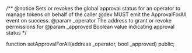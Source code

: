 /**
    @notice Sets or revokes the global approval status for an operator to manage tokens on behalf of the caller
    @dev MUST emit the ApprovalForAll event on success.
    @param _operator  The address to grant or revoke permissions for
    @param _approved  Boolean value indicating approval status
*/

function setApprovalForAll(address _operator, bool _approved) public; 
